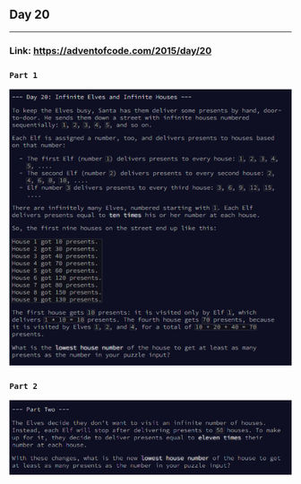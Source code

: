 ## Day 20
___

### Link: https://adventofcode.com/2015/day/20

### `Part 1`
![img.png](part1.png)

### `Part 2`
![img_1.png](part2.png)